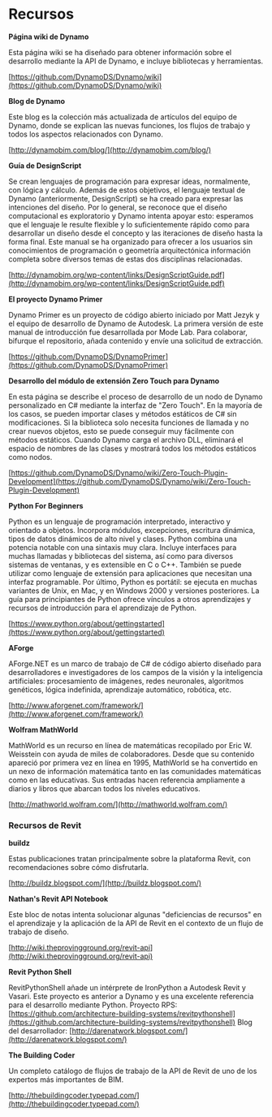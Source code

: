 

# Recursos

**Página wiki de Dynamo**

Esta página wiki se ha diseñado para obtener información sobre el desarrollo mediante la API de Dynamo, e incluye bibliotecas y herramientas.

[https://github.com/DynamoDS/Dynamo/wiki](https://github.com/DynamoDS/Dynamo/wiki)

**Blog de Dynamo**

Este blog es la colección más actualizada de artículos del equipo de Dynamo, donde se explican las nuevas funciones, los flujos de trabajo y todos los aspectos relacionados con Dynamo.

[http://dynamobim.com/blog/](http://dynamobim.com/blog/)

**Guía de DesignScript**

Se crean lenguajes de programación para expresar ideas, normalmente, con lógica y cálculo. Además de estos objetivos, el lenguaje textual de Dynamo (anteriormente, DesignScript) se ha creado para expresar las intenciones del diseño. Por lo general, se reconoce que el diseño computacional es exploratorio y Dynamo intenta apoyar esto: esperamos que el lenguaje le resulte flexible y lo suficientemente rápido como para desarrollar un diseño desde el concepto y las iteraciones de diseño hasta la forma final. Este manual se ha organizado para ofrecer a los usuarios sin conocimientos de programación o geometría arquitectónica información completa sobre diversos temas de estas dos disciplinas relacionadas.

[http://dynamobim.org/wp-content/links/DesignScriptGuide.pdf](http://dynamobim.org/wp-content/links/DesignScriptGuide.pdf)

**El proyecto Dynamo Primer**

Dynamo Primer es un proyecto de código abierto iniciado por Matt Jezyk y el equipo de desarrollo de Dynamo de Autodesk. La primera versión de este manual de introducción fue desarrollada por Mode Lab. Para colaborar, bifurque el repositorio, añada contenido y envíe una solicitud de extracción.

[https://github.com/DynamoDS/DynamoPrimer](https://github.com/DynamoDS/DynamoPrimer)

**Desarrollo del módulo de extensión Zero Touch para Dynamo**

En esta página se describe el proceso de desarrollo de un nodo de Dynamo personalizado en C# mediante la interfaz de "Zero Touch". En la mayoría de los casos, se pueden importar clases y métodos estáticos de C# sin modificaciones. Si la biblioteca solo necesita funciones de llamada y no crear nuevos objetos, esto se puede conseguir muy fácilmente con métodos estáticos. Cuando Dynamo carga el archivo DLL, eliminará el espacio de nombres de las clases y mostrará todos los métodos estáticos como nodos.

[https://github.com/DynamoDS/Dynamo/wiki/Zero-Touch-Plugin-Development](https://github.com/DynamoDS/Dynamo/wiki/Zero-Touch-Plugin-Development)

**Python For Beginners**

Python es un lenguaje de programación interpretado, interactivo y orientado a objetos. Incorpora módulos, excepciones, escritura dinámica, tipos de datos dinámicos de alto nivel y clases. Python combina una potencia notable con una sintaxis muy clara. Incluye interfaces para muchas llamadas y bibliotecas del sistema, así como para diversos sistemas de ventanas, y es extensible en C o C++. También se puede utilizar como lenguaje de extensión para aplicaciones que necesitan una interfaz programable. Por último, Python es portátil: se ejecuta en muchas variantes de Unix, en Mac, y en Windows 2000 y versiones posteriores. La guía para principiantes de Python ofrece vínculos a otros aprendizajes y recursos de introducción para el aprendizaje de Python.

[https://www.python.org/about/gettingstarted](https://www.python.org/about/gettingstarted)

**AForge**

AForge.NET es un marco de trabajo de C# de código abierto diseñado para desarrolladores e investigadores de los campos de la visión y la inteligencia artificiales: procesamiento de imágenes, redes neuronales, algoritmos genéticos, lógica indefinida, aprendizaje automático, robótica, etc.

[http://www.aforgenet.com/framework/](http://www.aforgenet.com/framework/)

**Wolfram MathWorld**

MathWorld es un recurso en línea de matemáticas recopilado por Eric W. Weisstein con ayuda de miles de colaboradores. Desde que su contenido apareció por primera vez en línea en 1995, MathWorld se ha convertido en un nexo de información matemática tanto en las comunidades matemáticas como en las educativas. Sus entradas hacen referencia ampliamente a diarios y libros que abarcan todos los niveles educativos.

[http://mathworld.wolfram.com/](http://mathworld.wolfram.com/)

### Recursos de Revit

**buildz**

Estas publicaciones tratan principalmente sobre la plataforma Revit, con recomendaciones sobre cómo disfrutarla.

[http://buildz.blogspot.com/](http://buildz.blogspot.com/)

**Nathan's Revit API Notebook**

Este bloc de notas intenta solucionar algunas "deficiencias de recursos" en el aprendizaje y la aplicación de la API de Revit en el contexto de un flujo de trabajo de diseño.

[http://wiki.theprovingground.org/revit-api](http://wiki.theprovingground.org/revit-api)

**Revit Python Shell**

RevitPythonShell añade un intérprete de IronPython a Autodesk Revit y Vasari. Este proyecto es anterior a Dynamo y es una excelente referencia para el desarrollo mediante Python. 
Proyecto RPS: [https://github.com/architecture-building-systems/revitpythonshell](https://github.com/architecture-building-systems/revitpythonshell) 
Blog del desarrollador: [http://darenatwork.blogspot.com/](http://darenatwork.blogspot.com/)

**The Building Coder**

Un completo catálogo de flujos de trabajo de la API de Revit de uno de los expertos más importantes de BIM.

[http://thebuildingcoder.typepad.com/](http://thebuildingcoder.typepad.com/)

